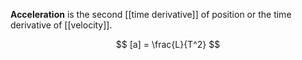**Acceleration** is the second [[time derivative]] of position or the time derivative of [[velocity]].

$$
[a] = \frac{L}{T^2}
$$